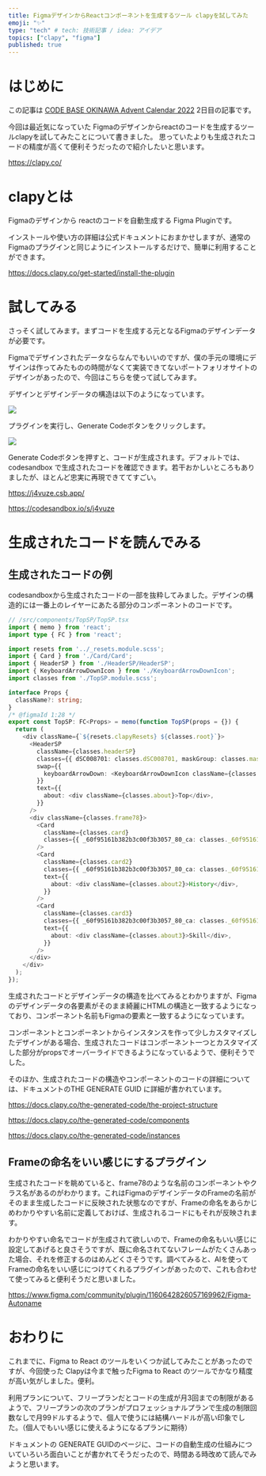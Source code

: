 ```yaml
---
title: FigmaデザインからReactコンポーネントを生成するツール clapyを試してみた
emoji: "✨"
type: "tech" # tech: 技術記事 / idea: アイデア
topics: ["clapy", "figma"]
published: true
---
```


# はじめに

この記事は [CODE BASE OKINAWA Advent Calendar 2022](https://adventar.org/calendars/7795) 2日目の記事です。

今回は最近気になっていた Figmaのデザインからreactのコードを生成するツールclapyを試してみたことについて書きました。
思っていたよりも生成されたコードの精度が高くて便利そうだったので紹介したいと思います。

https://clapy.co/


# clapyとは

Figmaのデザインから reactのコードを自動生成する Figma Pluginです。

インストールや使い方の詳細は公式ドキュメントにおまかせしますが、通常のFigmaのプラグインと同じようにインストールするだけで、簡単に利用することができます。


https://docs.clapy.co/get-started/install-the-plugin

# 試してみる

さっそく試してみます。まずコードを生成する元となるFigmaのデザインデータが必要です。

Figmaでデザインされたデータならなんでもいいのですが、僕の手元の環境にデザインは作ってみたものの時間がなくて実装できてないポートフォリオサイトのデザインがあったので、今回はこちらを使って試してみます。

デザインとデザインデータの構造は以下のようになっています。

![](https://storage.googleapis.com/zenn-user-upload/f3c898c3d52a-20221130.png)

プラグインを実行し、Generate Codeボタンをクリックします。

![](https://storage.googleapis.com/zenn-user-upload/e3e83d76dea9-20221130.png)

Generate Codeボタンを押すと、コードが生成されます。デフォルトでは、codesandbox で生成されたコードを確認できます。若干おかしいところもありましたが、ほとんど忠実に再現できててすごい。

https://j4vuze.csb.app/

https://codesandbox.io/s/j4vuze

# 生成されたコードを読んでみる

## 生成されたコードの例

codesandboxから生成されたコードの一部を抜粋してみました。デザインの構造的には一番上のレイヤーにあたる部分のコンポーネントのコードです。

```typescript
// /src/components/TopSP/TopSP.tsx
import { memo } from 'react';
import type { FC } from 'react';

import resets from '../_resets.module.scss';
import { Card } from './Card/Card';
import { HeaderSP } from './HeaderSP/HeaderSP';
import { KeyboardArrowDownIcon } from './KeyboardArrowDownIcon';
import classes from './TopSP.module.scss';

interface Props {
  className?: string;
}
/* @figmaId 1:28 */
export const TopSP: FC<Props> = memo(function TopSP(props = {}) {
  return (
    <div className={`${resets.clapyResets} ${classes.root}`}>
      <HeaderSP
        className={classes.headerSP}
        classes={{ dSC008701: classes.dSC008701, maskGroup: classes.maskGroup }}
        swap={{
          keyboardArrowDown: <KeyboardArrowDownIcon className={classes.icon} />,
        }}
        text={{
          about: <div className={classes.about}>Top</div>,
        }}
      />
      <div className={classes.frame78}>
        <Card
          className={classes.card}
          classes={{ _60f95161b382b3c00f3b3057_80_ca: classes._60f95161b382b3c00f3b3057_80_ca }}
        />
        <Card
          className={classes.card2}
          classes={{ _60f95161b382b3c00f3b3057_80_ca: classes._60f95161b382b3c00f3b3057_80_ca2 }}
          text={{
            about: <div className={classes.about2}>History</div>,
          }}
        />
        <Card
          className={classes.card3}
          classes={{ _60f95161b382b3c00f3b3057_80_ca: classes._60f95161b382b3c00f3b3057_80_ca3 }}
          text={{
            about: <div className={classes.about3}>Skill</div>,
          }}
        />
      </div>
    </div>
  );
});

```

生成されたコードとデザインデータの構造を比べてみるとわかりますが、Figmaのデザインデータの各要素がそのまま綺麗にHTMLの構造と一致するようになっており、コンポーネント名前もFigmaの要素と一致するようになっています。

コンポーネントとコンポーネントからインスタンスを作って少しカスタマイズしたデザインがある場合、生成されたコードはコンポーネント一つとカスタマイズした部分がpropsでオーバーライドできるようになっているようで、便利そうでした。

そのほか、生成されたコードの構造やコンポーネントのコードの詳細については、ドキュメントのTHE GENERATE GUID に詳細が書かれています。

https://docs.clapy.co/the-generated-code/the-project-structure

https://docs.clapy.co/the-generated-code/components

https://docs.clapy.co/the-generated-code/instances


## Frameの命名をいい感じにするプラグイン

生成されたコードを眺めていると、frame78のような名前のコンポーネントやクラス名があるのがわかります。これはFigmaのデザインデータのFrameの名前がそのまま生成したコードに反映された状態なのですが、Frameの命名をあらかじめわかりやすい名前に定義しておけば、生成されるコードにもそれが反映されます。


わかりやすい命名でコードが生成されて欲しいので、Frameの命名もいい感じに設定してあげると良さそうですが、既に命名されてないフレームがたくさんあった場合、それを修正するのはめんどくさそうです。調べてみると、AIを使ってFrameの命名をいい感じにつけてくれるプラグインがあったので、これも合わせて使ってみると便利そうだと思いました。

https://www.figma.com/community/plugin/1160642826057169962/Figma-Autoname



# おわりに

これまでに、Figma to React のツールをいくつか試してみたことがあったのですが、今回使った Clapyは今まで触ったFigma to React のツールでかなり精度が高い気がしました。便利。


利用プランについて、フリープランだとコードの生成が月3回までの制限があるようで、フリープランの次のプランがプロフェッショナルプランで生成の制限回数なしで月99ドルするようで、個人で使うには結構ハードルが高い印象でした。（個人でもいい感じに使えるようになるプランに期待）

ドキュメントの GENERATE GUIDのページに、コードの自動生成の仕組みについていろいろ面白いことが書かれてそうだったので、時間ある時改めて読んでみようと思います。

